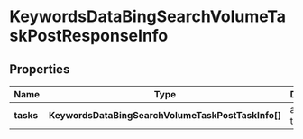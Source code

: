 # KeywordsDataBingSearchVolumeTaskPostResponseInfo

## Properties

| Name | Type | Description | Notes |
|------------ | ------------- | ------------- | -------------|
**tasks** | **KeywordsDataBingSearchVolumeTaskPostTaskInfo[]** | array of tasks |[optional]|